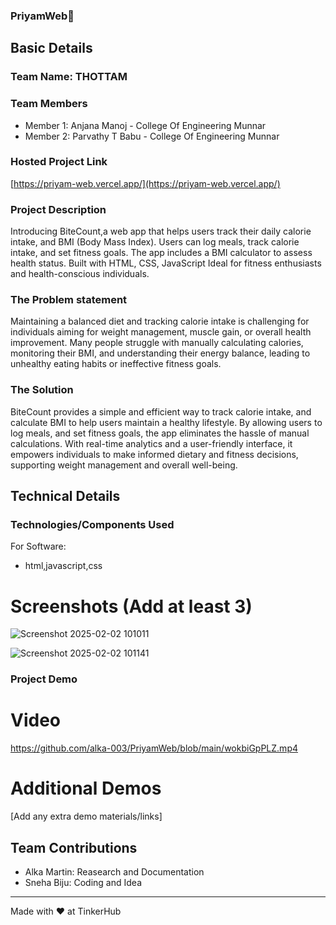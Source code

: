 
### PriyamWeb🎯

## Basic Details
### Team Name: THOTTAM


### Team Members
- Member 1: Anjana Manoj - College Of Engineering Munnar
- Member 2: Parvathy T Babu - College Of Engineering Munnar

### Hosted Project Link
[https://priyam-web.vercel.app/](https://priyam-web.vercel.app/)

### Project Description
Introducing BiteCount,a web app that helps users track their daily calorie intake, and BMI (Body Mass Index). Users can log meals, track calorie intake, and set fitness goals. The app includes a BMI calculator to assess health status. Built with HTML, CSS, JavaScript Ideal for fitness enthusiasts and health-conscious individuals.  



### The Problem statement
Maintaining a balanced diet and tracking calorie intake is challenging for individuals aiming for weight management, muscle gain, or overall health improvement. Many people struggle with manually calculating calories, monitoring their BMI, and understanding their energy balance, leading to unhealthy eating habits or ineffective fitness goals.
### The Solution
BiteCount provides a simple and efficient way to track calorie intake, and calculate BMI to help users maintain a healthy lifestyle. By allowing users to log meals, and set fitness goals, the app eliminates the hassle of manual calculations. With real-time analytics and a user-friendly interface, it empowers individuals to make informed dietary and fitness decisions, supporting weight management and overall well-being.

## Technical Details
### Technologies/Components Used
For Software:
- html,javascript,css

# Screenshots (Add at least 3)

![Screenshot 2025-02-02 101011](https://github.com/user-attachments/assets/d33c9df2-22ff-4b19-8074-c33d2deb8443)


![Screenshot 2025-02-02 101141](https://github.com/user-attachments/assets/c541d069-2fb4-4e39-ab11-c2c8dc40c9c6)


### Project Demo
# Video
https://github.com/alka-003/PriyamWeb/blob/main/wokbiGpPLZ.mp4

# Additional Demos
[Add any extra demo materials/links]

## Team Contributions
- Alka Martin: Reasearch and Documentation
- Sneha Biju: Coding and Idea

---
Made with ❤️ at TinkerHub
